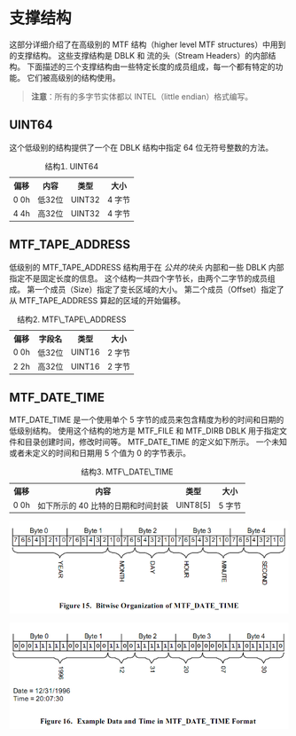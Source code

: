 # 支撑结构

这部分详细介绍了在高级别的 MTF 结构（higher level MTF structures）中用到的支撑结构。
这些支撑结构是 DBLK 和 流的头（Stream Headers）的内部结构。
下面描述的三个支撑结构由一些特定长度的成员组成，每一个都有特定的功能。
它们被高级别的结构使用。

> **注意**：所有的多字节实体都以 INTEL（little endian）格式编写。

## UINT64

这个低级别的结构提供了一个在 DBLK 结构中指定 64 位无符号整数的方法。

<table>
  <tr>
    <th>偏移</th><th>内容</th><th>类型</th><th>大小</th>
  </tr>
  <tr>
    <td>0 0h</td><td>低32位</td><td>UINT32</td><td>4 字节</td>
  </tr>
  <tr>
  <td>4 4h</td><td>高32位</td><td>UINT32</td><td>4 字节</td>
  </tr>
  <caption>结构1. UINT64</caption>
</table>

## MTF\_TAPE\_ADDRESS

低级别的 MTF\_TAPE\_ADDRESS 结构用于在 _公共的块头_ 内部和一些 DBLK 内部指定不是固定长度的信息。
这个结构一共四个字节长，由两个二字节的成员组成。
第一个成员（Size）指定了变长区域的大小。
第二个成员（Offset）指定了从 MTF\_TAPE\_ADDRESS 算起的区域的开始偏移。

<table>
  <tr>
    <th>偏移</th><th>字段名</th><th>类型</th><th>大小</th>
  </tr>
  <tr>
    <td>0 0h</td><td>低32位</td><td>UINT16</td><td>2 字节</td>
  </tr>
  <tr>
  <td>2 2h</td><td>高32位</td><td>UINT16</td><td>2 字节</td>
  </tr>
  <caption>结构2. MTF\_TAPE\_ADDRESS</caption>
</table>

## MTF_DATE_TIME

MTF\_DATE\_TIME 是一个使用单个 5 字节的成员来包含精度为秒的时间和日期的低级别结构。
使用这个结构的地方是 MTF\_FILE 和 MTF\_DIRB DBLK 用于指定文件和目录创建时间，修改时间等。
MTF\_DATE\_TIME 的定义如下所示。
一个未知或者未定义的时间和日期用 5 个值为 0 的字节表示。

<table>
  <tr>
    <th>偏移</th><th>内容</th><th>类型</th><th>大小</th>
  </tr>
  <tr>
    <td>0 0h</td><td>如下所示的 40 比特的日期和时间封装</td><td>UINT8[5]</td><td>5 字节</td>
  </tr>
  <caption>结构3. MTF\_DATE\_TIME</caption>
</table>

![](images/bitwise_of_mtf_date_time.png)

![](images/mtf_date_time_format.png)
